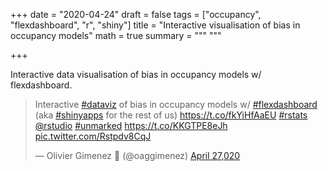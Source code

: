 +++
date = "2020-04-24"
draft = false
tags = ["occupancy", "flexdashboard", "r", "shiny"]
title = "Interactive visualisation of bias in occupancy models"
math = true
summary = """
"""

+++

Interactive data visualisation of bias in occupancy models w/ flexdashboard. 

<!--more-->

<blockquote class="twitter-tweet"><p lang="en" dir="ltr">Interactive <a href="https://twitter.com/hashtag/dataviz?src=hash&amp;ref_src=twsrc%5Etfw">#dataviz</a> of bias in occupancy models w/ <a href="https://twitter.com/hashtag/flexdashboard?src=hash&amp;ref_src=twsrc%5Etfw">#flexdashboard</a> (aka <a href="https://twitter.com/hashtag/shinyapps?src=hash&amp;ref_src=twsrc%5Etfw">#shinyapps</a> for the rest of us) <a href="https://t.co/fkYiHfAaEU">https://t.co/fkYiHfAaEU</a> <a href="https://twitter.com/hashtag/rstats?src=hash&amp;ref_src=twsrc%5Etfw">#rstats</a> <a href="https://twitter.com/rstudio?ref_src=twsrc%5Etfw">@rstudio</a> <a href="https://twitter.com/hashtag/unmarked?src=hash&amp;ref_src=twsrc%5Etfw">#unmarked</a> <a href="https://t.co/KKGTPE8eJh">https://t.co/KKGTPE8eJh</a> <a href="https://t.co/Rstpdv8CqJ">pic.twitter.com/Rstpdv8CqJ</a></p>&mdash; Olivier Gimenez 🖖 (@oaggimenez) <a href="https://twitter.com/oaggimenez/status/1254806087108354048?ref_src=twsrc%5Etfw">April 27,020</a></blockquote> <script async src="https://platform.twitter.com/widgets.js" charset="utf-8"></script> 